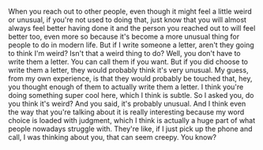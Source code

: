  When you reach out to other people, even though it might feel a little weird or unusual, if you're not used to doing that, just know that you will almost always feel better having done it and the person you reached out to will feel better too, even more so because it's become a more unusual thing for people to do in modern life. But if I write someone a letter, aren't they going to think I'm weird? Isn't that a weird thing to do? Well, you don't have to write them a letter. You can call them if you want. But if you did choose to write them a letter, they would probably think it's very unusual. My guess, from my own experience, is that they would probably be touched that, hey, you thought enough of them to actually write them a letter. I think you're doing something super cool here, which I think is subtle. So I asked you, do you think it's weird? And you said, it's probably unusual. And I think even the way that you're talking about it is really interesting because my word choice is loaded with judgment, which I think is actually a huge part of what people nowadays struggle with. They're like, if I just pick up the phone and call, I was thinking about you, that can seem creepy. You know?